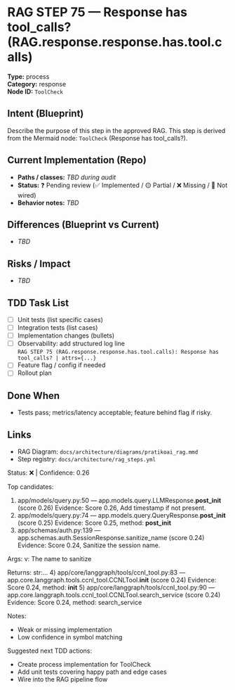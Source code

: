 # RAG STEP 75 — Response has tool_calls? (RAG.response.response.has.tool.calls)

**Type:** process  
**Category:** response  
**Node ID:** `ToolCheck`

## Intent (Blueprint)
Describe the purpose of this step in the approved RAG. This step is derived from the Mermaid node: `ToolCheck` (Response has tool_calls?).

## Current Implementation (Repo)
- **Paths / classes:** _TBD during audit_
- **Status:** ❓ Pending review (✅ Implemented / 🟡 Partial / ❌ Missing / 🔌 Not wired)
- **Behavior notes:** _TBD_

## Differences (Blueprint vs Current)
- _TBD_

## Risks / Impact
- _TBD_

## TDD Task List
- [ ] Unit tests (list specific cases)
- [ ] Integration tests (list cases)
- [ ] Implementation changes (bullets)
- [ ] Observability: add structured log line  
  `RAG STEP 75 (RAG.response.response.has.tool.calls): Response has tool_calls? | attrs={...}`
- [ ] Feature flag / config if needed
- [ ] Rollout plan

## Done When
- Tests pass; metrics/latency acceptable; feature behind flag if risky.

## Links
- RAG Diagram: `docs/architecture/diagrams/pratikoai_rag.mmd`
- Step registry: `docs/architecture/rag_steps.yml`


<!-- AUTO-AUDIT:BEGIN -->
Status: ❌  |  Confidence: 0.26

Top candidates:
1) app/models/query.py:50 — app.models.query.LLMResponse.__post_init__ (score 0.26)
   Evidence: Score 0.26, Add timestamp if not present.
2) app/models/query.py:74 — app.models.query.QueryResponse.__post_init__ (score 0.25)
   Evidence: Score 0.25, method: __post_init__
3) app/schemas/auth.py:139 — app.schemas.auth.SessionResponse.sanitize_name (score 0.24)
   Evidence: Score 0.24, Sanitize the session name.

Args:
    v: The name to sanitize

Returns:
    str:...
4) app/core/langgraph/tools/ccnl_tool.py:83 — app.core.langgraph.tools.ccnl_tool.CCNLTool.__init__ (score 0.24)
   Evidence: Score 0.24, method: __init__
5) app/core/langgraph/tools/ccnl_tool.py:90 — app.core.langgraph.tools.ccnl_tool.CCNLTool.search_service (score 0.24)
   Evidence: Score 0.24, method: search_service

Notes:
- Weak or missing implementation
- Low confidence in symbol matching

Suggested next TDD actions:
- Create process implementation for ToolCheck
- Add unit tests covering happy path and edge cases
- Wire into the RAG pipeline flow
<!-- AUTO-AUDIT:END -->